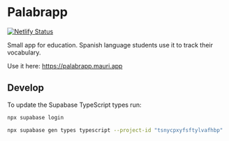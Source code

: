 # Palabrapp

[![Netlify Status](https://api.netlify.com/api/v1/badges/afbb7365-3fa1-4c69-9cbb-486b2b328ab2/deploy-status)](https://app.netlify.com/sites/palabrapp2/deploys)

Small app for education. Spanish language students use it to track their vocabulary.

Use it here: <https://palabrapp.mauri.app>

## Develop

To update the Supabase TypeScript types run:

```zsh
npx supabase login

npx supabase gen types typescript --project-id "tsnycpxyfsftylvafhbp"  --schema public > types/supabase.ts
```

